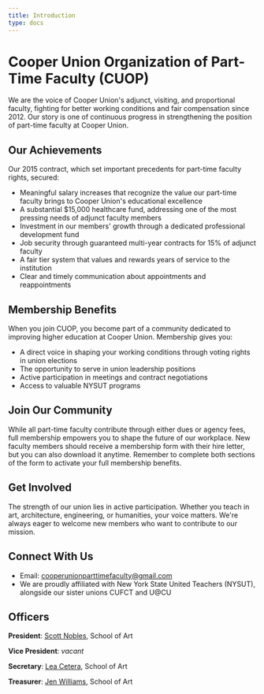 ```yaml
---
title: Introduction
type: docs
---
```

# Cooper Union Organization of Part-Time Faculty (CUOP)

We are the voice of Cooper Union's adjunct, visiting, and proportional faculty, fighting for better working conditions and fair compensation since 2012. Our story is one of continuous progress in strengthening the position of part-time faculty at Cooper Union.

## Our Achievements

Our 2015 contract, which set important precedents for part-time faculty rights, secured:

* Meaningful salary increases that recognize the value our part-time
  faculty brings to Cooper Union's educational excellence
* A substantial $15,000 healthcare fund, addressing one of the most
  pressing needs of adjunct faculty members
* Investment in our members' growth through a dedicated professional
  development fund
* Job security through guaranteed multi-year contracts for 15% of
  adjunct faculty
* A fair tier system that values and rewards years of service to the
  institution
* Clear and timely communication about appointments and reappointments

## Membership Benefits

When you join CUOP, you become part of a community dedicated to
improving higher education at Cooper Union. Membership gives you:

* A direct voice in shaping your working conditions through voting
  rights in union elections
* The opportunity to serve in union leadership positions
* Active participation in meetings and contract negotiations
* Access to valuable NYSUT programs

## Join Our Community

While all part-time faculty contribute through either dues or agency
fees, full membership empowers you to shape the future of our
workplace. New faculty members should receive a membership form with
their hire letter, but you can also download it anytime. Remember to
complete both sections of the form to activate your full membership
benefits.

## Get Involved

The strength of our union lies in active participation. Whether you
teach in art, architecture, engineering, or humanities, your voice
matters. We're always eager to welcome new members who want to
contribute to our mission.


## Connect With Us
* Email: cooperunionparttimefaculty@gmail.com
* We are proudly affiliated with New York State United Teachers
  (NYSUT), alongside our sister unions CUFCT and U@CU

## Officers

**President**: [Scott Nobles](https://cooper.edu/art/people/scott-nobles), School of Art

**Vice President**: *vacant*

**Secretary**: [Lea Cetera](https://cooper.edu/art/people/lea-cetera), School of Art

**Treasurer**: [Jen Williams](https://cooper.edu/art/people/jennifer-williams), School of Art
